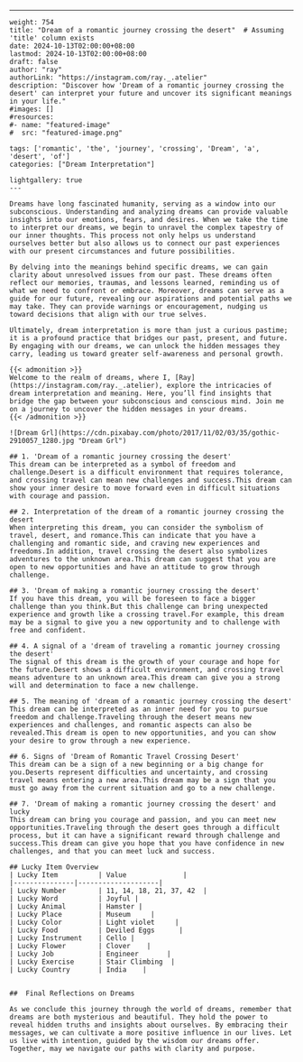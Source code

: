 ---
    weight: 754
    title: "Dream of a romantic journey crossing the desert"  # Assuming 'title' column exists
    date: 2024-10-13T02:00:00+08:00
    lastmod: 2024-10-13T02:00:00+08:00
    draft: false
    author: "ray"
    authorLink: "https://instagram.com/ray._.atelier"
    description: "Discover how 'Dream of a romantic journey crossing the desert' can interpret your future and uncover its significant meanings in your life."
    #images: []
    #resources:
    #- name: "featured-image"
    #  src: "featured-image.png"
    
    tags: ['romantic', 'the', 'journey', 'crossing', 'Dream', 'a', 'desert', 'of']
    categories: ["Dream Interpretation"]
    
    lightgallery: true
    ---
    
    Dreams have long fascinated humanity, serving as a window into our subconscious. Understanding and analyzing dreams can provide valuable insights into our emotions, fears, and desires. When we take the time to interpret our dreams, we begin to unravel the complex tapestry of our inner thoughts. This process not only helps us understand ourselves better but also allows us to connect our past experiences with our present circumstances and future possibilities.
    
    By delving into the meanings behind specific dreams, we can gain clarity about unresolved issues from our past. These dreams often reflect our memories, traumas, and lessons learned, reminding us of what we need to confront or embrace. Moreover, dreams can serve as a guide for our future, revealing our aspirations and potential paths we may take. They can provide warnings or encouragement, nudging us toward decisions that align with our true selves.
    
    Ultimately, dream interpretation is more than just a curious pastime; it is a profound practice that bridges our past, present, and future. By engaging with our dreams, we can unlock the hidden messages they carry, leading us toward greater self-awareness and personal growth.
    
    {{< admonition >}}
    Welcome to the realm of dreams, where I, [Ray](https://instagram.com/ray._.atelier), explore the intricacies of dream interpretation and meaning. Here, you’ll find insights that bridge the gap between your subconscious and conscious mind. Join me on a journey to uncover the hidden messages in your dreams.
    {{< /admonition >}}
    
    ![Dream Grl](https://cdn.pixabay.com/photo/2017/11/02/03/35/gothic-2910057_1280.jpg "Dream Grl")
    
    ## 1. 'Dream of a romantic journey crossing the desert'
    This dream can be interpreted as a symbol of freedom and challenge.Desert is a difficult environment that requires tolerance, and crossing travel can mean new challenges and success.This dream can show your inner desire to move forward even in difficult situations with courage and passion.
    
    ## 2. Interpretation of the dream of a romantic journey crossing the desert
    When interpreting this dream, you can consider the symbolism of travel, desert, and romance.This can indicate that you have a challenging and romantic side, and craving new experiences and freedoms.In addition, travel crossing the desert also symbolizes adventures to the unknown area.This dream can suggest that you are open to new opportunities and have an attitude to grow through challenge.
    
    ## 3. 'Dream of making a romantic journey crossing the desert'
    If you have this dream, you will be foreseen to face a bigger challenge than you think.But this challenge can bring unexpected experience and growth like a crossing travel.For example, this dream may be a signal to give you a new opportunity and to challenge with free and confident.
    
    ## 4. A signal of a 'dream of traveling a romantic journey crossing the desert'
    The signal of this dream is the growth of your courage and hope for the future.Desert shows a difficult environment, and crossing travel means adventure to an unknown area.This dream can give you a strong will and determination to face a new challenge.
    
    ## 5. The meaning of 'dream of a romantic journey crossing the desert'
    This dream can be interpreted as an inner need for you to pursue freedom and challenge.Traveling through the desert means new experiences and challenges, and romantic aspects can also be revealed.This dream is open to new opportunities, and you can show your desire to grow through a new experience.
    
    ## 6. Signs of 'Dream of Romantic Travel Crossing Desert'
    This dream can be a sign of a new beginning or a big change for you.Deserts represent difficulties and uncertainty, and crossing travel means entering a new area.This dream may be a sign that you must go away from the current situation and go to a new challenge.
    
    ## 7. 'Dream of making a romantic journey crossing the desert' and lucky
    This dream can bring you courage and passion, and you can meet new opportunities.Traveling through the desert goes through a difficult process, but it can have a significant reward through challenge and success.This dream can give you hope that you have confidence in new challenges, and that you can meet luck and success.
    
    ## Lucky Item Overview
    | Lucky Item          | Value              |
    |---------------|--------------------|
    | Lucky Number        | 11, 14, 18, 21, 37, 42  |
    | Lucky Word          | Joyful |
    | Lucky Animal        | Hamster |
    | Lucky Place         | Museum     |
    | Lucky Color         | Light violet     |
    | Lucky Food          | Deviled Eggs      |
    | Lucky Instrument    | Cello |
    | Lucky Flower        | Clover    |
    | Lucky Job           | Engineer       |
    | Lucky Exercise      | Stair Climbing  |
    | Lucky Country       | India    |
    
    
    ##  Final Reflections on Dreams
    
    As we conclude this journey through the world of dreams, remember that dreams are both mysterious and beautiful. They hold the power to reveal hidden truths and insights about ourselves. By embracing their messages, we can cultivate a more positive influence in our lives. Let us live with intention, guided by the wisdom our dreams offer. Together, may we navigate our paths with clarity and purpose.
    